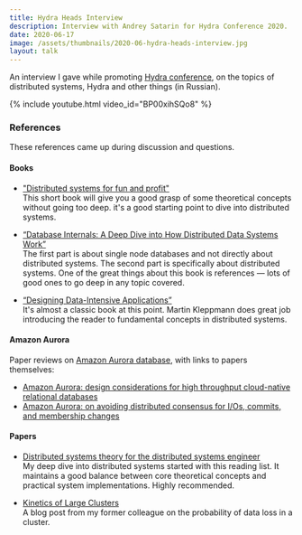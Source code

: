 ```yaml
---
title: Hydra Heads Interview
description: Interview with Andrey Satarin for Hydra Conference 2020.
date: 2020-06-17
image: /assets/thumbnails/2020-06-hydra-heads-interview.jpg
layout: talk
---
```


An interview I gave while promoting [Hydra conference](https://hydraconf.com/), on the topics of distributed systems,
Hydra and other things (in Russian).

{% include youtube.html video_id="BP00xihSQo8" %}

### References

These references came up during discussion and questions.

#### Books

- ["Distributed systems for fun and profit"](https://book.mixu.net/distsys/single-page.html)  
  This short book will give you a good grasp of some theoretical concepts without going too deep.
  it's a good starting point to dive into distributed systems.

- [“Database Internals: A Deep Dive into How Distributed Data Systems Work”](https://www.amazon.com/dp/1492040347/ref=cm_sw_r_tw_dp_x_GcI9Eb0T0NTMT)  
  The first part is about single node databases and not directly about distributed systems. The second part is
  specifically about distributed systems.
  One of the great things about this book is references — lots of good ones to go deep in any topic covered.

- [“Designing Data-Intensive Applications”](https://www.amazon.com/dp/1449373321/ref=cm_sw_r_tw_dp_x_IcI9EbNF3SFHR)  
  It's almost a classic book at this point. Martin Kleppmann does great job introducing the reader to fundamental
  concepts in distributed systems.

#### Amazon Aurora

Paper reviews on [Amazon Aurora database](https://aws.amazon.com/rds/aurora/), with links to papers themselves:

- [Amazon Aurora: design considerations for high throughput cloud-native relational databases](https://web.archive.org/web/https://blog.acolyer.org/2019/03/25/amazon-aurora-design-considerations-for-high-throughput-cloud-native-relational-databases/)
- [Amazon Aurora: on avoiding distributed consensus for I/Os, commits, and membership changes](https://web.archive.org/web/https://blog.acolyer.org/2019/03/27/amazon-aurora-on-avoiding-distributed-consensus-for-i-os-commits-and-membership-changes/)

#### Papers

- [Distributed systems theory for the distributed systems engineer](https://www.the-paper-trail.org/post/2014-08-09-distributed-systems-theory-for-the-distributed-systems-engineer/)  
  My deep dive into distributed systems started with this reading list.
  It maintains a good balance between core theoretical concepts and practical system implementations. Highly
  recommended.

- [Kinetics of Large Clusters](https://gridem.blogspot.com/2017/08/kinetics-of-large-clusters.html)  
  A blog post from my former colleague on the probability of data loss in a cluster.
